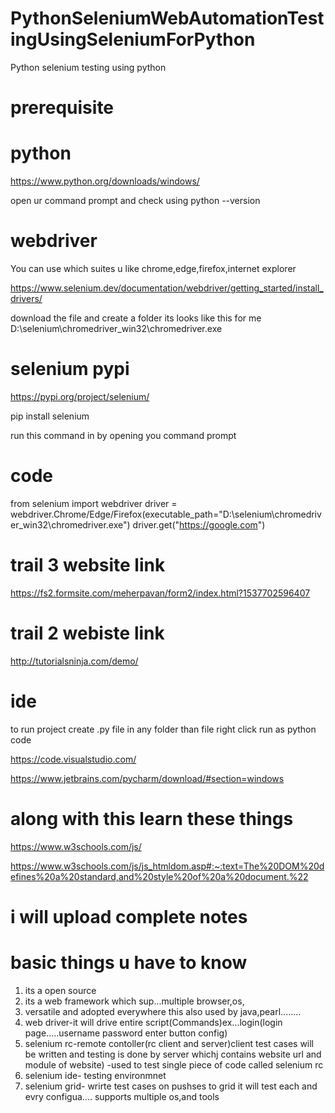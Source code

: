 # PythonSeleniumWebAutomationTestingUsingSeleniumForPython
Python selenium testing using python


# prerequisite

# python
https://www.python.org/downloads/windows/

open ur command prompt and check using python --version 


# webdriver 
 You can use which suites u like chrome,edge,firefox,internet explorer

https://www.selenium.dev/documentation/webdriver/getting_started/install_drivers/


download the file and create a folder its looks like this for me
D:\selenium\chromedriver_win32\chromedriver.exe





# selenium pypi


https://pypi.org/project/selenium/

pip install selenium


run this command in by opening you command prompt


# code


from selenium import webdriver
driver = webdriver.Chrome/Edge/Firefox(executable_path="D:\selenium\chromedriver_win32\chromedriver.exe")
driver.get("https://google.com")


# trail 3 website link

https://fs2.formsite.com/meherpavan/form2/index.html?1537702596407 

# trail 2 webiste link

http://tutorialsninja.com/demo/




# ide

to run project create .py file in any folder
than file right click run as python code

https://code.visualstudio.com/

https://www.jetbrains.com/pycharm/download/#section=windows

# along with this learn these things

https://www.w3schools.com/js/

https://www.w3schools.com/js/js_htmldom.asp#:~:text=The%20DOM%20defines%20a%20standard,and%20style%20of%20a%20document.%22




# i will upload complete notes

# basic things u have to know

1. its a open source
2. its a web framework which sup...multiple browser,os,
3. versatile and adopted everywhere this also used by java,pearl........
4. web driver-it will drive entire script(Commands)ex...login(login page.....username password enter button config)
5. selenium rc-remote contoller(rc client and server)client test cases will be written and testing is done by server whichj contains website url and module of website)
-used to test single piece of code called selenium rc
6. selenium ide- testing environmnet
7. selenium grid- wrirte test cases on pushses to grid it will test each and evry configua.... supports multiple os,and tools

